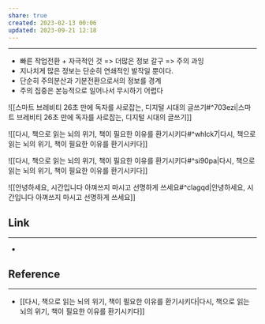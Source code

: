 ```yaml
---
share: true
created: 2023-02-13 00:06
updated: 2023-09-21 12:18
---
```


---
- 빠른 작업전환 + 자극적인 것 => 더많은 정보 갈구 => 주의 과잉
- 지나치게 많은 정보는 단순히 연쇄적인 발작일 뿐이다.
- 단순히 주의분산과 기분전환으로서의 정보를 경계
- 주의 집중은 본능적으로 일어나서 무시하기 어렵다

![[스마트 브레비티  26초 만에 독자를 사로잡는, 디지털 시대의 글쓰기#^703ezi|스마트 브레비티  26초 만에 독자를 사로잡는, 디지털 시대의 글쓰기]]

![[다시, 책으로  읽는 뇌의 위기, 책이 필요한 이유를 환기시키다#^whlck7|다시, 책으로  읽는 뇌의 위기, 책이 필요한 이유를 환기시키다]]

![[다시, 책으로  읽는 뇌의 위기, 책이 필요한 이유를 환기시키다#^si90pa|다시, 책으로  읽는 뇌의 위기, 책이 필요한 이유를 환기시키다]]

![[안녕하세요, 시간입니다  아껴쓰지 마시고 선명하게 쓰세요#^clagqd|안녕하세요, 시간입니다  아껴쓰지 마시고 선명하게 쓰세요]]

## Link
---
- 


## Reference
---
- [[다시, 책으로  읽는 뇌의 위기, 책이 필요한 이유를 환기시키다|다시, 책으로  읽는 뇌의 위기, 책이 필요한 이유를 환기시키다]]